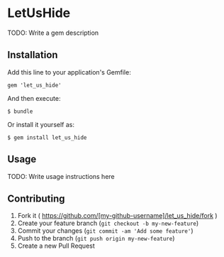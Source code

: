 # LetUsHide

TODO: Write a gem description

## Installation

Add this line to your application's Gemfile:

    gem 'let_us_hide'

And then execute:

    $ bundle

Or install it yourself as:

    $ gem install let_us_hide

## Usage

TODO: Write usage instructions here

## Contributing

1. Fork it ( https://github.com/[my-github-username]/let_us_hide/fork )
2. Create your feature branch (`git checkout -b my-new-feature`)
3. Commit your changes (`git commit -am 'Add some feature'`)
4. Push to the branch (`git push origin my-new-feature`)
5. Create a new Pull Request
